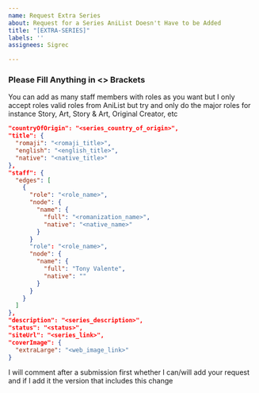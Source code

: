```yaml
---
name: Request Extra Series
about: Request for a Series AniList Doesn't Have to be Added
title: "[EXTRA-SERIES]"
labels: ''
assignees: Sigrec

---
```


### Please Fill Anything in <> Brackets
You can add as many staff members with roles as you want but I only accept roles valid roles from AniList but try and only do the major roles for instance Story, Art, Story & Art, Original Creator, etc

```json
"countryOfOrigin": "<series_country_of_origin>",
"title": {
  "romaji": "<romaji_title>",
  "english": "<english_title>",
  "native": "<native_title>"
},
"staff": {
  "edges": [
    {
      "role": "<role_name>",
      "node": {
        "name": {
          "full": "<romanization_name>",
          "native": "<native_name>"
        }
      }
      "role": "<role_name>",
      "node": {
        "name": {
          "full": "Tony Valente",
          "native": ""
        }
      }
    }
  ]
},
"description": "<series_description>",
"status": "<status>",
"siteUrl": "<series_link>",
"coverImage": {
  "extraLarge": "<web_image_link>"
}
```

I will comment after a submission first whether I can/will add your request and if I add it the version that includes this change
